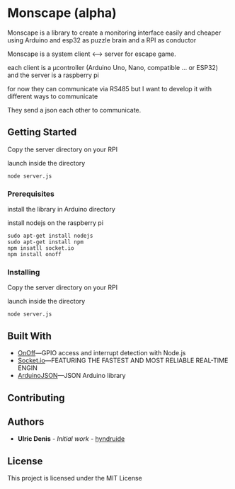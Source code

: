 # Monscape (alpha)

Monscape is a library to create a monitoring interface easily and cheaper using Arduino and esp32 as puzzle brain and a RPI as conductor

Monscape is a system client <—> server for escape game.

each client is a µcontroller (Arduino Uno, Nano, compatible … or ESP32)
and the server is a raspberry pi 

for now they can communicate via RS485 but I want to develop it with different ways to communicate

They send a json each other to communicate.


## Getting Started


Copy the server directory on your RPI

launch inside the directory

```
node server.js
```



### Prerequisites

install the library in Arduino directory

install nodejs on the raspberry pi

```
sudo apt-get install nodejs
sudo apt-get install npm
npm insatll socket.io
npm install onoff
```



### Installing

Copy the server directory on your RPI

launch inside the directory

```
node server.js
```


## Built With

* [OnOff](https://www.npmjs.com/package/onoff)—GPIO access and interrupt detection with Node.js
* [Socket.io](https://socket.io/)—FEATURING THE FASTEST AND MOST RELIABLE REAL-TIME ENGIN
* [ArduinoJSON](https://arduinojson.org/)—JSON Arduino library

## Contributing


## Authors

* **Ulric Denis** - *Initial work* - [hyndruide](https://github.com/hyndruide)


## License

This project is licensed under the MIT License

